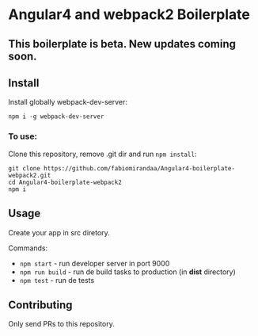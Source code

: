 # Angular4 and webpack2 Boilerplate

## This boilerplate is beta. New updates coming soon.

## Install

Install globally webpack-dev-server:

```
npm i -g webpack-dev-server
```

### To use:

Clone this repository, remove .git dir and run `npm install`:

```
git clone https://github.com/fabiomirandaa/Angular4-boilerplate-webpack2.git
cd Angular4-boilerplate-webpack2
npm i
```

## Usage

Create your app in src diretory.

Commands:

 - `npm start` - run developer server in port 9000
 - `npm run build` - run de build tasks to production (in **dist** directory)
 - `npm test` - run de tests

## Contributing

Only send PRs to this repository.

